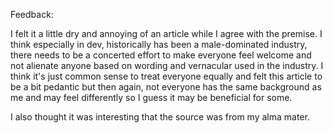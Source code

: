 Feedback:

I felt it a little dry and annoying of an article while I agree with the premise. I think especially in dev, historically has been a male-dominated industry, there needs to be a concerted effort to make everyone feel welcome and not alienate anyone based on wording and vernacular used in the industry. I think it's just common sense to treat everyone equally and felt this article to be a bit pedantic but then again, not everyone has the same background as me and may feel differently so I guess it may be beneficial for some. 

I also thought it was interesting that the source was from my alma mater.  
